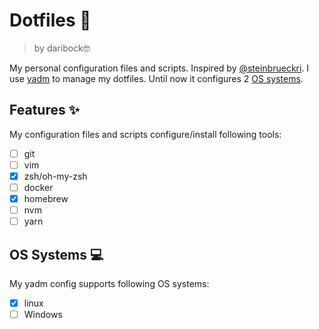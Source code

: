 # Dotfiles 🔧
> by daribock🤓

My personal configuration files and scripts. Inspired by [@steinbrueckri](https://github.com/steinbrueckri).
I use [yadm](https://github.com/TheLocehiliosan/yadm) to manage my dotfiles. Until now it configures 2 [OS systems](#supported-os).

## Features ✨

My configuration files and scripts configure/install following tools:

- [ ] git
- [ ] vim
- [x] zsh/oh-my-zsh
- [ ] docker
- [x] homebrew
- [ ] nvm
- [ ] yarn
## OS Systems 💻

My yadm config supports following OS systems:

- [x] linux
- [ ] Windows